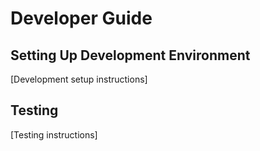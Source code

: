 # Developer Guide

## Setting Up Development Environment
[Development setup instructions]

## Testing
[Testing instructions]
